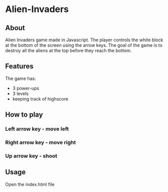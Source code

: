 # Alien-Invaders

## About

Alien Invaders game made in Javascript. The player controls the white block at the bottom of the screen using the arrow keys. The goal of the game is to destroy all the aliens at the top before they reach the bottom.

## Features

The game has:
- 3 power-ups
- 3 levels
- keeping track of highscore

## How to play

### Left arrow key - move left
### Right arrow key - move right
### Up arrow key - shoot


## Usage

Open the index.html file